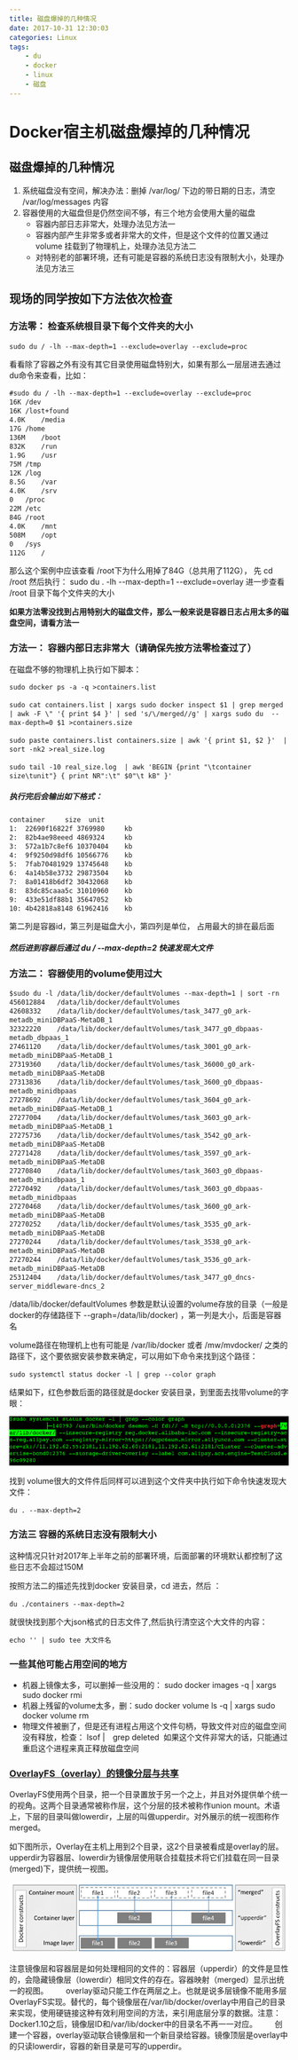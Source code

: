 ```yaml
---
title: 磁盘爆掉的几种情况
date: 2017-10-31 12:30:03
categories: Linux
tags:
    - du
    - docker
    - linux
    - 磁盘
---
```


# Docker宿主机磁盘爆掉的几种情况

## 磁盘爆掉的几种情况

1. 系统磁盘没有空间，解决办法：删掉 /var/log/ 下边的带日期的日志，清空 /var/log/messages 内容
1. 容器使用的大磁盘但是仍然空间不够，有三个地方会使用大量的磁盘
   - 容器内部日志非常大，处理办法见方法一
   - 容器内部产生非常多或者非常大的文件，但是这个文件的位置又通过volume 挂载到了物理机上，处理办法见方法二
   - 对特别老的部署环境，还有可能是容器的系统日志没有限制大小，处理办法见方法三

## 现场的同学按如下方法依次检查

### 方法零： 检查系统根目录下每个文件夹的大小

`sudo du / -lh --max-depth=1 --exclude=overlay --exclude=proc`

看看除了容器之外有没有其它目录使用磁盘特别大，如果有那么一层层进去通过du命令来查看，比如：

```
#sudo du / -lh --max-depth=1 --exclude=overlay --exclude=proc
16K	/dev
16K	/lost+found
4.0K	/media
17G	/home
136M	/boot
832K	/run
1.9G	/usr
75M	/tmp
12K	/log
8.5G	/var
4.0K	/srv
0	/proc
22M	/etc
84G	/root
4.0K	/mnt
508M	/opt
0	/sys
112G	/
```

那么这个案例中应该查看 /root下为什么用掉了84G（总共用了112G）， 先 cd /root 然后执行： sudo du . -lh --max-depth=1 --exclude=overlay 进一步查看 /root 目录下每个文件夹的大小

**如果方法零没找到占用特别大的磁盘文件，那么一般来说是容器日志占用太多的磁盘空间，请看方法一**

### 方法一： 容器内部日志非常大（请确保先按方法零检查过了）

在磁盘不够的物理机上执行如下脚本：

```
sudo docker ps -a -q >containers.list

sudo cat containers.list | xargs sudo docker inspect $1 | grep merged | awk -F \" '{ print $4 }' | sed 's/\/merged//g' | xargs sudo du  --max-depth=0 $1 >containers.size 

sudo paste containers.list containers.size | awk '{ print $1, $2 }'  | sort -nk2 >real_size.log

sudo tail -10 real_size.log  | awk 'BEGIN {print "\tcontainer     size\tunit"} { print NR":\t" $0"\t kB" }'
```

##### 执行完后会输出如下格式：

```
container     size	unit
1:	22690f16822f 3769980	 kb
2:	82b4ae98eeed 4869324	 kb
3:	572a1b7c8ef6 10370404	 kb
4:	9f9250d98df6 10566776	 kb
5:	7fab70481929 13745648	 kb
6:	4a14b58e3732 29873504	 kb
7:	8a01418b6df2 30432068	 kb
8:	83dc85caaa5c 31010960	 kb
9:	433e51df88b1 35647052	 kb
10:	4b42818a8148 61962416	 kb
```

第二列是容器id，第三列是磁盘大小，第四列是单位， 占用最大的排在最后面

##### 然后进到容器后通过 du / --max-depth=2 快速发现大文件

### 方法二： 容器使用的volume使用过大

```
$sudo du -l /data/lib/docker/defaultVolumes --max-depth=1 | sort -rn
456012884	/data/lib/docker/defaultVolumes
42608332	/data/lib/docker/defaultVolumes/task_3477_g0_ark-metadb_miniDBPaaS-MetaDB_1
32322220	/data/lib/docker/defaultVolumes/task_3477_g0_dbpaas-metadb_dbpaas_1
27461120	/data/lib/docker/defaultVolumes/task_3001_g0_ark-metadb_miniDBPaaS-MetaDB_1
27319360	/data/lib/docker/defaultVolumes/task_36000_g0_ark-metadb_miniDBPaaS-MetaDB
27313836	/data/lib/docker/defaultVolumes/task_3600_g0_dbpaas-metadb_minidbpaas
27278692	/data/lib/docker/defaultVolumes/task_3604_g0_ark-metadb_miniDBPaaS-MetaDB_1
27277004	/data/lib/docker/defaultVolumes/task_3603_g0_ark-metadb_miniDBPaaS-MetaDB_1
27275736	/data/lib/docker/defaultVolumes/task_3542_g0_ark-metadb_miniDBPaaS-MetaDB
27271428	/data/lib/docker/defaultVolumes/task_3597_g0_ark-metadb_miniDBPaaS-MetaDB
27270840	/data/lib/docker/defaultVolumes/task_3603_g0_dbpaas-metadb_minidbpaas_1
27270492	/data/lib/docker/defaultVolumes/task_3603_g0_dbpaas-metadb_minidbpaas
27270468	/data/lib/docker/defaultVolumes/task_3600_g0_ark-metadb_miniDBPaaS-MetaDB
27270252	/data/lib/docker/defaultVolumes/task_3535_g0_ark-metadb_miniDBPaaS-MetaDB
27270244	/data/lib/docker/defaultVolumes/task_3538_g0_ark-metadb_miniDBPaaS-MetaDB
27270244	/data/lib/docker/defaultVolumes/task_3536_g0_ark-metadb_miniDBPaaS-MetaDB
25312404	/data/lib/docker/defaultVolumes/task_3477_g0_dncs-server_middleware-dncs_2
```

/data/lib/docker/defaultVolumes 参数是默认设置的volume存放的目录（一般是docker的存储路径下 --graph=/data/lib/docker) ，第一列是大小，后面是容器名

volume路径在物理机上也有可能是 /var/lib/docker 或者 /mw/mvdocker/ 之类的路径下，这个要依据安装参数来确定，可以用如下命令来找到这个路径：

`sudo systemctl status docker -l | grep --color graph`

结果如下，红色参数后面的路径就是docker 安装目录，到里面去找带volume的字眼：

![](/images/oss/1558521949392-d1ab9886-9f08-4ebf-bfdb-5283461ed9de.png#align=left&display=inline&height=165&originHeight=165&originWidth=930&size=0&status=done&width=930)

找到 volume很大的文件件后同样可以进到这个文件夹中执行如下命令快速发现大文件：

`du . --max-depth=2`

### 方法三 容器的系统日志没有限制大小

这种情况只针对2017年上半年之前的部署环境，后面部署的环境默认都控制了这些日志不会超过150M

按照方法二的描述先找到docker 安装目录，cd 进去，然后 ：

`du ./containers --max-depth=2`

就很快找到那个大json格式的日志文件了,然后执行清空这个大文件的内容：

`echo '' | sudo tee 大文件名`

### 一些其他可能占用空间的地方

- 机器上镜像太多，可以删掉一些没用的： sudo docker images -q | xargs sudo docker rmi
- 机器上残留的volume太多，删：sudo docker volume ls -q | xargs sudo docker volume rm
- 物理文件被删了，但是还有进程占用这个文件句柄，导致文件对应的磁盘空间没有释放，检查： lsof |　grep deleted  如果这个文件非常大的话，只能通过重启这个进程来真正释放磁盘空间

### [OverlayFS（overlay）的镜像分层与共享](https://hhbbz.github.io/2018/03/28/Docker%E5%AE%B9%E5%99%A8%E5%8D%A0%E7%94%A8%E7%A3%81%E7%9B%98%E5%86%85%E5%AD%98%E8%BF%87%E5%A4%A7%E7%9A%84%E9%97%AE%E9%A2%98%E6%8E%92%E6%9F%A5/)

OverlayFS使用两个目录，把一个目录置放于另一个之上，并且对外提供单个统一的视角。这两个目录通常被称作层，这个分层的技术被称作union mount。术语上，下层的目录叫做lowerdir，上层的叫做upperdir。对外展示的统一视图称作merged。 　　

如下图所示，Overlay在主机上用到2个目录，这2个目录被看成是overlay的层。 upperdir为容器层、lowerdir为镜像层使用联合挂载技术将它们挂载在同一目录(merged)下，提供统一视图。

![图片](/images/951413iMgBlog/overlay_constructs.jpg)

注意镜像层和容器层是如何处理相同的文件的：容器层（upperdir）的文件是显性的，会隐藏镜像层（lowerdir）相同文件的存在。容器映射（merged）显示出统一的视图。 　　overlay驱动只能工作在两层之上。也就是说多层镜像不能用多层OverlayFS实现。替代的，每个镜像层在/var/lib/docker/overlay中用自己的目录来实现，使用硬链接这种有效利用空间的方法，来引用底层分享的数据。注意：Docker1.10之后，镜像层ID和/var/lib/docker中的目录名不再一一对应。 　　创建一个容器，overlay驱动联合镜像层和一个新目录给容器。镜像顶层是overlay中的只读lowerdir，容器的新目录是可写的upperdir。